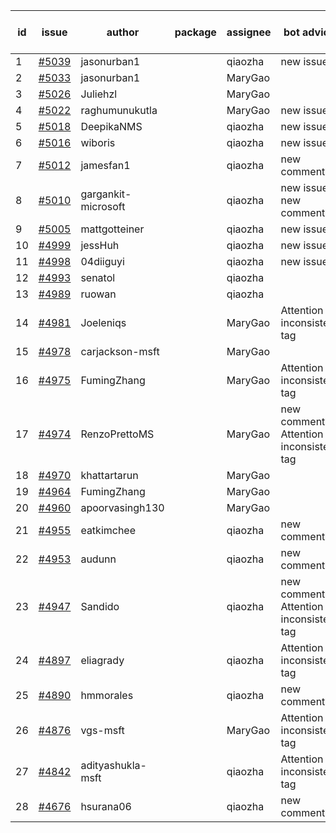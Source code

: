 | id | issue | author | package | assignee | bot advice | created date of issue | target release date | date from target |
| ------ | ------ | ------ | ------ | ------ | ------ | ------ | ------ | :-----: |
| 1 | [#5039](https://github.com/Azure/sdk-release-request/issues/5039) | jasonurban1 |  | qiaozha | new issue. | 03-11 | 04-26 |  |
| 2 | [#5033](https://github.com/Azure/sdk-release-request/issues/5033) | jasonurban1 |  | MaryGao |  | 03-06 | 03-22 |  |
| 3 | [#5026](https://github.com/Azure/sdk-release-request/issues/5026) | Juliehzl |  | MaryGao |  | 03-05 | 03-22 |  |
| 4 | [#5022](https://github.com/Azure/sdk-release-request/issues/5022) | raghumunukutla |  | MaryGao | new issue. | 03-04 | 03-22 |  |
| 5 | [#5018](https://github.com/Azure/sdk-release-request/issues/5018) | DeepikaNMS |  | qiaozha | new issue. | 02-29 | 03-22 |  |
| 6 | [#5016](https://github.com/Azure/sdk-release-request/issues/5016) | wiboris |  | qiaozha | new issue. | 02-29 | 03-22 |  |
| 7 | [#5012](https://github.com/Azure/sdk-release-request/issues/5012) | jamesfan1 |  | qiaozha | new comment. | 02-28 | 03-22 |  |
| 8 | [#5010](https://github.com/Azure/sdk-release-request/issues/5010) | gargankit-microsoft |  | qiaozha | new issue. new comment. | 02-28 | 03-22 |  |
| 9 | [#5005](https://github.com/Azure/sdk-release-request/issues/5005) | mattgotteiner |  | qiaozha | new issue. | 02-27 | 03-22 |  |
| 10 | [#4999](https://github.com/Azure/sdk-release-request/issues/4999) | jessHuh |  | qiaozha | new issue. | 02-27 | 03-22 |  |
| 11 | [#4998](https://github.com/Azure/sdk-release-request/issues/4998) | 04diiguyi |  | qiaozha | new issue. | 02-27 | 03-22 |  |
| 12 | [#4993](https://github.com/Azure/sdk-release-request/issues/4993) | senatol |  | qiaozha |  | 02-27 | 03-22 |  |
| 13 | [#4989](https://github.com/Azure/sdk-release-request/issues/4989) | ruowan |  | qiaozha |  | 02-27 | 03-22 |  |
| 14 | [#4981](https://github.com/Azure/sdk-release-request/issues/4981) | Joeleniqs |  | MaryGao | Attention to inconsistent tag | 02-24 | 03-22 |  |
| 15 | [#4978](https://github.com/Azure/sdk-release-request/issues/4978) | carjackson-msft |  | MaryGao |  | 02-22 | 03-22 |  |
| 16 | [#4975](https://github.com/Azure/sdk-release-request/issues/4975) | FumingZhang |  | MaryGao | Attention to inconsistent tag | 02-21 | 03-22 |  |
| 17 | [#4974](https://github.com/Azure/sdk-release-request/issues/4974) | RenzoPrettoMS |  | MaryGao | new comment. Attention to inconsistent tag | 02-21 | 03-22 |  |
| 18 | [#4970](https://github.com/Azure/sdk-release-request/issues/4970) | khattartarun |  | MaryGao |  | 02-20 | 03-22 |  |
| 19 | [#4964](https://github.com/Azure/sdk-release-request/issues/4964) | FumingZhang |  | MaryGao |  | 02-19 | 03-22 |  |
| 20 | [#4960](https://github.com/Azure/sdk-release-request/issues/4960) | apoorvasingh130 |  | MaryGao |  | 02-19 | 03-22 |  |
| 21 | [#4955](https://github.com/Azure/sdk-release-request/issues/4955) | eatkimchee |  | qiaozha | new comment. | 02-17 | 03-22 |  |
| 22 | [#4953](https://github.com/Azure/sdk-release-request/issues/4953) | audunn |  | qiaozha | new comment. | 02-16 | 03-22 |  |
| 23 | [#4947](https://github.com/Azure/sdk-release-request/issues/4947) | Sandido |  | qiaozha | new comment. Attention to inconsistent tag | 02-15 | 03-22 |  |
| 24 | [#4897](https://github.com/Azure/sdk-release-request/issues/4897) | eliagrady |  | qiaozha | Attention to inconsistent tag | 01-18 | 02-23 |  |
| 25 | [#4890](https://github.com/Azure/sdk-release-request/issues/4890) | hmmorales |  | qiaozha | new comment. | 01-16 | 03-22 |  |
| 26 | [#4876](https://github.com/Azure/sdk-release-request/issues/4876) | vgs-msft |  | MaryGao | Attention to inconsistent tag | 01-09 | 02-23 |  |
| 27 | [#4842](https://github.com/Azure/sdk-release-request/issues/4842) | adityashukla-msft |  | qiaozha | Attention to inconsistent tag | 12-20 | 02-23 |  |
| 28 | [#4676](https://github.com/Azure/sdk-release-request/issues/4676) | hsurana06 |  | qiaozha | new comment. | 10-23 | 03-22 |  |
